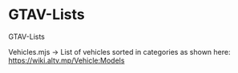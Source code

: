 # GTAV-Lists
GTAV-Lists

Vehicles.mjs -> List of vehicles sorted in categories as shown here: https://wiki.altv.mp/Vehicle:Models
